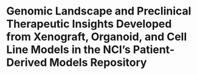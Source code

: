 # Genomic Landscape and Preclinical Therapeutic Insights Developed from Xenograft, Organoid, and Cell Line Models in the NCI’s Patient-Derived Models Repository

